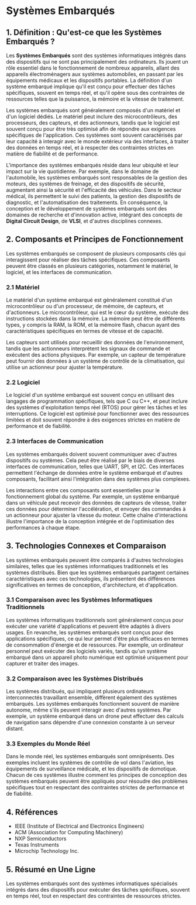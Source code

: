 # Systèmes Embarqués

## 1. Définition : Qu'est-ce que les **Systèmes Embarqués** ?
Les **Systèmes Embarqués** sont des systèmes informatiques intégrés dans des dispositifs qui ne sont pas principalement des ordinateurs. Ils jouent un rôle essentiel dans le fonctionnement de nombreux appareils, allant des appareils électroménagers aux systèmes automobiles, en passant par les équipements médicaux et les dispositifs portables. La définition d'un système embarqué implique qu'il est conçu pour effectuer des tâches spécifiques, souvent en temps réel, et qu'il opère sous des contraintes de ressources telles que la puissance, la mémoire et la vitesse de traitement.

Les systèmes embarqués sont généralement composés d'un matériel et d'un logiciel dédiés. Le matériel peut inclure des microcontrôleurs, des processeurs, des capteurs, et des actionneurs, tandis que le logiciel est souvent conçu pour être très optimisé afin de répondre aux exigences spécifiques de l'application. Ces systèmes sont souvent caractérisés par leur capacité à interagir avec le monde extérieur via des interfaces, à traiter des données en temps réel, et à respecter des contraintes strictes en matière de fiabilité et de performance.

L'importance des systèmes embarqués réside dans leur ubiquité et leur impact sur la vie quotidienne. Par exemple, dans le domaine de l'automobile, les systèmes embarqués sont responsables de la gestion des moteurs, des systèmes de freinage, et des dispositifs de sécurité, augmentant ainsi la sécurité et l'efficacité des véhicules. Dans le secteur médical, ils permettent le suivi des patients, la gestion des dispositifs de diagnostic, et l'automatisation des traitements. En conséquence, la conception et le développement de systèmes embarqués sont des domaines de recherche et d'innovation active, intégrant des concepts de **Digital Circuit Design**, de **VLSI**, et d'autres disciplines connexes.

## 2. Composants et Principes de Fonctionnement
Les systèmes embarqués se composent de plusieurs composants clés qui interagissent pour réaliser des tâches spécifiques. Ces composants peuvent être classés en plusieurs catégories, notamment le matériel, le logiciel, et les interfaces de communication.

### 2.1 Matériel
Le matériel d'un système embarqué est généralement constitué d'un microcontrôleur ou d'un processeur, de mémoire, de capteurs, et d'actionneurs. Le microcontrôleur, qui est le cœur du système, exécute des instructions stockées dans la mémoire. La mémoire peut être de différents types, y compris la RAM, la ROM, et la mémoire flash, chacun ayant des caractéristiques spécifiques en termes de vitesse et de capacité.

Les capteurs sont utilisés pour recueillir des données de l'environnement, tandis que les actionneurs interprètent les signaux de commande et exécutent des actions physiques. Par exemple, un capteur de température peut fournir des données à un système de contrôle de la climatisation, qui utilise un actionneur pour ajuster la température.

### 2.2 Logiciel
Le logiciel d'un système embarqué est souvent conçu en utilisant des langages de programmation spécifiques, tels que C ou C++, et peut inclure des systèmes d'exploitation temps réel (RTOS) pour gérer les tâches et les interruptions. Ce logiciel est optimisé pour fonctionner avec des ressources limitées et doit souvent répondre à des exigences strictes en matière de performance et de fiabilité.

### 2.3 Interfaces de Communication
Les systèmes embarqués doivent souvent communiquer avec d'autres dispositifs ou systèmes. Cela peut être réalisé par le biais de diverses interfaces de communication, telles que UART, SPI, et I2C. Ces interfaces permettent l'échange de données entre le système embarqué et d'autres composants, facilitant ainsi l'intégration dans des systèmes plus complexes.

Les interactions entre ces composants sont essentielles pour le fonctionnement global du système. Par exemple, un système embarqué dans un véhicule peut recevoir des données de capteurs de vitesse, traiter ces données pour déterminer l'accélération, et envoyer des commandes à un actionneur pour ajuster la vitesse du moteur. Cette chaîne d'interactions illustre l'importance de la conception intégrée et de l'optimisation des performances à chaque étape.

## 3. Technologies Connexes et Comparaison
Les systèmes embarqués peuvent être comparés à d'autres technologies similaires, telles que les systèmes informatiques traditionnels et les systèmes distribués. Bien que les systèmes embarqués partagent certaines caractéristiques avec ces technologies, ils présentent des différences significatives en termes de conception, d'architecture, et d'application.

### 3.1 Comparaison avec les Systèmes Informatiques Traditionnels
Les systèmes informatiques traditionnels sont généralement conçus pour exécuter une variété d'applications et peuvent être adaptés à divers usages. En revanche, les systèmes embarqués sont conçus pour des applications spécifiques, ce qui leur permet d'être plus efficaces en termes de consommation d'énergie et de ressources. Par exemple, un ordinateur personnel peut exécuter des logiciels variés, tandis qu'un système embarqué dans un appareil photo numérique est optimisé uniquement pour capturer et traiter des images.

### 3.2 Comparaison avec les Systèmes Distribués
Les systèmes distribués, qui impliquent plusieurs ordinateurs interconnectés travaillant ensemble, diffèrent également des systèmes embarqués. Les systèmes embarqués fonctionnent souvent de manière autonome, même s'ils peuvent interagir avec d'autres systèmes. Par exemple, un système embarqué dans un drone peut effectuer des calculs de navigation sans dépendre d'une connexion constante à un serveur distant.

### 3.3 Exemples du Monde Réel
Dans le monde réel, les systèmes embarqués sont omniprésents. Des exemples incluent les systèmes de contrôle de vol dans l'aviation, les équipements de surveillance médicale, et les dispositifs de domotique. Chacun de ces systèmes illustre comment les principes de conception des systèmes embarqués peuvent être appliqués pour résoudre des problèmes spécifiques tout en respectant des contraintes strictes de performance et de fiabilité.

## 4. Références
- IEEE (Institute of Electrical and Electronics Engineers)
- ACM (Association for Computing Machinery)
- NXP Semiconductors
- Texas Instruments
- Microchip Technology Inc.

## 5. Résumé en Une Ligne
Les systèmes embarqués sont des systèmes informatiques spécialisés intégrés dans des dispositifs pour exécuter des tâches spécifiques, souvent en temps réel, tout en respectant des contraintes de ressources strictes.